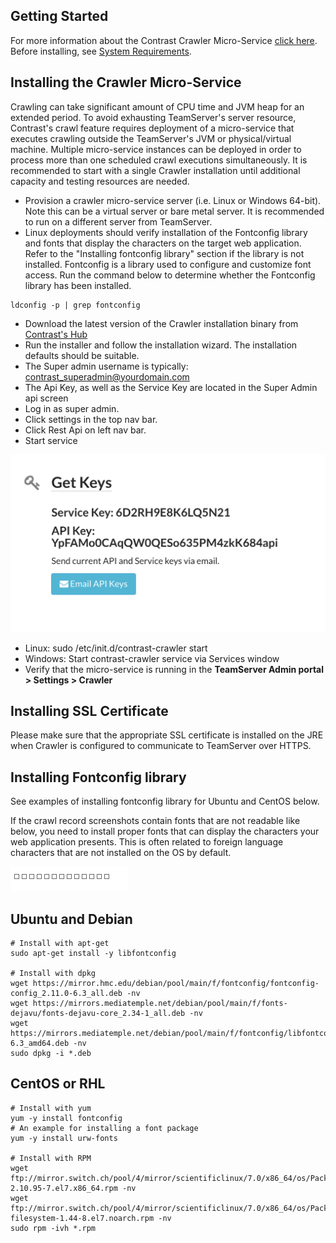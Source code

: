 <!--
title: "Installing the Crawler Micro-Service"
description: "Guidelines for installing and configuring the Crawler Micro-Service"
tags: "tools crawler installation Microservice sizing fontconfig PhantomJS"
-->

## Getting Started
For more information about the Contrast Crawler Micro-Service [click here](tools_crawler.html#about).  Before installing, see [System Requirements](tools_crawler.html#reqs).

## Installing the Crawler Micro-Service
Crawling can take significant amount of CPU time and JVM heap for an extended period. To avoid exhausting TeamServer's server resource, Contrast's crawl feature requires deployment of a micro-service that executes crawling outside the TeamServer's JVM or physical/virtual machine. Multiple micro-service instances can be deployed in order to process more than one scheduled crawl executions simultaneously. It is recommended to start with a single Crawler installation until additional capacity and testing resources are needed.
 
* Provision a crawler micro-service server (i.e. Linux or Windows 64-bit). Note this can be a virtual server or bare metal server. It is recommended to run on a different server from TeamServer.
* Linux deployments should verify installation of the Fontconfig library and fonts that display the characters on the target web application. Refer to the "Installing fontconfig library" section if the library is not installed. Fontconfig is a library used to configure and customize font access. Run the command below to determine whether the Fontconfig library has been installed.

````
ldconfig -p | grep fontconfig
````

* Download the latest version of the Crawler installation binary from [Contrast's Hub](https://hub.contrastsecurity.com/)
* Run the installer and follow the installation wizard. The installation defaults should be suitable.
* The Super admin username is typically: contrast_superadmin@yourdomain.com
* The Api Key, as well as the Service Key are located in the Super Admin api screen
* Log in as super admin.
* Click settings in the top nav bar.
* Click Rest Api on left nav bar.
* Start service

<a href="assets/images/KB2-l01_2.png" rel="lightbox" title="Service &amp; API Keys"><img class="thumbnail" src="assets/images/KB2-l01_2.png"/></a>

* Linux: sudo /etc/init.d/contrast-crawler start
* Windows: Start contrast-crawler service via Services window
* Verify that the micro-service is running in the **TeamServer Admin portal > Settings > Crawler**

## Installing SSL Certificate
Please make sure that the appropriate SSL certificate is installed on the JRE when Crawler is configured to communicate to TeamServer over HTTPS.

## Installing Fontconfig library
See examples of installing fontconfig library for Ubuntu and CentOS below.

If the crawl record screenshots contain fonts that are not readable like below, you need to install proper fonts that can display the characters your web application presents. This is often related to foreign language characters that are not installed on the OS by default.

<a href="assets/images/KB2-l01_3.png" rel="lightbox" title="Unreadable Fonts"><img class="thumbnail" src="assets/images/KB2-l01_3.png"/></a>

## Ubuntu and Debian

````
# Install with apt-get
sudo apt-get install -y libfontconfig
 
# Install with dpkg
wget https://mirror.hmc.edu/debian/pool/main/f/fontconfig/fontconfig-config_2.11.0-6.3_all.deb -nv
wget https://mirrors.mediatemple.net/debian/pool/main/f/fonts-dejavu/fonts-dejavu-core_2.34-1_all.deb -nv
wget https://mirrors.mediatemple.net/debian/pool/main/f/fontconfig/libfontconfig1_2.11.0-6.3_amd64.deb -nv
sudo dpkg -i *.deb
````

## CentOS or RHL

````
# Install with yum
yum -y install fontconfig
# An example for installing a font package
yum -y install urw-fonts
 
# Install with RPM
wget ftp://mirror.switch.ch/pool/4/mirror/scientificlinux/7.0/x86_64/os/Packages/fontconfig-2.10.95-7.el7.x86_64.rpm -nv
wget ftp://mirror.switch.ch/pool/4/mirror/scientificlinux/7.0/x86_64/os/Packages/fontpackages-filesystem-1.44-8.el7.noarch.rpm -nv
sudo rpm -ivh *.rpm
````
